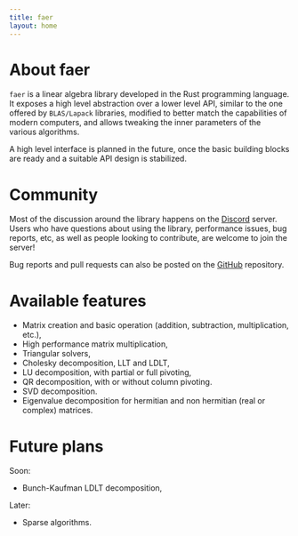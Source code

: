 ```yaml
---
title: faer
layout: home
---
```


# About faer

`faer` is a linear algebra library developed in the Rust programming
language. It exposes a high level abstraction over a lower level API, similar
to the one offered by `BLAS/Lapack` libraries, modified to better match the
capabilities of modern computers, and allows tweaking the inner parameters of
the various algorithms.

A high level interface is planned in the future, once the basic building blocks
are ready and a suitable API design is stabilized.

# Community

Most of the discussion around the library happens on the [Discord][discord] server.
Users who have questions about using the library, performance issues, bug reports, etc,
as well as people looking to contribute, are welcome to join the server!

Bug reports and pull requests can also be posted on the [GitHub][github] repository.

# Available features

- Matrix creation and basic operation (addition, subtraction, multiplication, etc.),
- High performance matrix multiplication,
- Triangular solvers,
- Cholesky decomposition, LLT and LDLT,
- LU decomposition, with partial or full pivoting,
- QR decomposition, with or without column pivoting.
- SVD decomposition.
- Eigenvalue decomposition for hermitian and non hermitian (real or complex)
  matrices.

# Future plans

Soon:
- Bunch-Kaufman LDLT decomposition,

Later:
- Sparse algorithms.

[discord]: https://discord.gg/Ak5jDsAFVZ
[github]: https://github.com/sarah-ek/faer-rs
